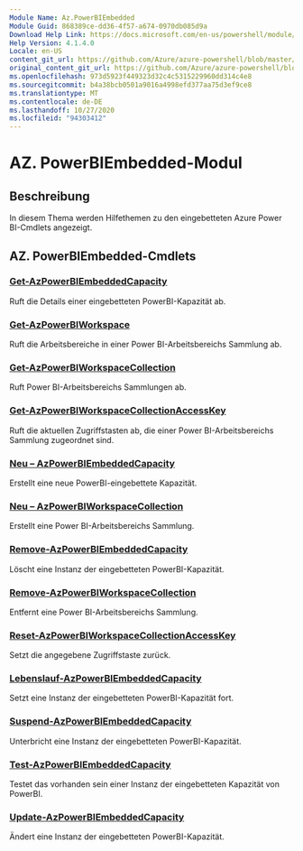 ```yaml
---
Module Name: Az.PowerBIEmbedded
Module Guid: 868389ce-dd36-4f57-a674-0970db085d9a
Download Help Link: https://docs.microsoft.com/en-us/powershell/module/az.powerbiembedded
Help Version: 4.1.4.0
Locale: en-US
content_git_url: https://github.com/Azure/azure-powershell/blob/master/src/PowerBIEmbedded/PowerBIEmbedded/help/Az.PowerBIEmbedded.md
original_content_git_url: https://github.com/Azure/azure-powershell/blob/master/src/PowerBIEmbedded/PowerBIEmbedded/help/Az.PowerBIEmbedded.md
ms.openlocfilehash: 973d5923f449323d32c4c5315229960dd314c4e8
ms.sourcegitcommit: b4a38bcb0501a9016a4998efd377aa75d3ef9ce8
ms.translationtype: MT
ms.contentlocale: de-DE
ms.lasthandoff: 10/27/2020
ms.locfileid: "94303412"
---
```

# AZ. PowerBIEmbedded-Modul
## Beschreibung
In diesem Thema werden Hilfethemen zu den eingebetteten Azure Power BI-Cmdlets angezeigt.

## AZ. PowerBIEmbedded-Cmdlets
### [Get-AzPowerBIEmbeddedCapacity](Get-AzPowerBIEmbeddedCapacity.md)
Ruft die Details einer eingebetteten PowerBI-Kapazität ab.

### [Get-AzPowerBIWorkspace](Get-AzPowerBIWorkspace.md)
Ruft die Arbeitsbereiche in einer Power BI-Arbeitsbereichs Sammlung ab.

### [Get-AzPowerBIWorkspaceCollection](Get-AzPowerBIWorkspaceCollection.md)
Ruft Power BI-Arbeitsbereichs Sammlungen ab.

### [Get-AzPowerBIWorkspaceCollectionAccessKey](Get-AzPowerBIWorkspaceCollectionAccessKey.md)
Ruft die aktuellen Zugriffstasten ab, die einer Power BI-Arbeitsbereichs Sammlung zugeordnet sind.

### [Neu – AzPowerBIEmbeddedCapacity](New-AzPowerBIEmbeddedCapacity.md)
Erstellt eine neue PowerBI-eingebettete Kapazität.

### [Neu – AzPowerBIWorkspaceCollection](New-AzPowerBIWorkspaceCollection.md)
Erstellt eine Power BI-Arbeitsbereichs Sammlung.

### [Remove-AzPowerBIEmbeddedCapacity](Remove-AzPowerBIEmbeddedCapacity.md)
Löscht eine Instanz der eingebetteten PowerBI-Kapazität.

### [Remove-AzPowerBIWorkspaceCollection](Remove-AzPowerBIWorkspaceCollection.md)
Entfernt eine Power BI-Arbeitsbereichs Sammlung.

### [Reset-AzPowerBIWorkspaceCollectionAccessKey](Reset-AzPowerBIWorkspaceCollectionAccessKey.md)
Setzt die angegebene Zugriffstaste zurück.

### [Lebenslauf-AzPowerBIEmbeddedCapacity](Resume-AzPowerBIEmbeddedCapacity.md)
Setzt eine Instanz der eingebetteten PowerBI-Kapazität fort.

### [Suspend-AzPowerBIEmbeddedCapacity](Suspend-AzPowerBIEmbeddedCapacity.md)
Unterbricht eine Instanz der eingebetteten PowerBI-Kapazität.

### [Test-AzPowerBIEmbeddedCapacity](Test-AzPowerBIEmbeddedCapacity.md)
Testet das vorhanden sein einer Instanz der eingebetteten Kapazität von PowerBI.

### [Update-AzPowerBIEmbeddedCapacity](Update-AzPowerBIEmbeddedCapacity.md)
Ändert eine Instanz der eingebetteten PowerBI-Kapazität.

